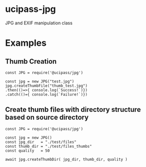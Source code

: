 # ucipass-jpg
JPG and EXIF manipulation class

# Examples

## Thumb Creation
````
const JPG = require('@ucipass/jpg')

const jpg = new JPG("test.jpg")
jpg.createThumbFile("thumb_test.jpg")
.then(()=>{ console.log(`Success!`)})
.catch(()={ console.log(`Failure!`)})
````

## Create thumb files with directory structure based on source directory

````
const JPG = require('@ucipass/jpg')

const jpg = new JPG()
const jpg_dir   = "./test/files"
const thumb_dir = "./test/files_thumbs"
const quality   = 50

await jpg.createThumbDir( jpg_dir, thumb_dir, quality )
````